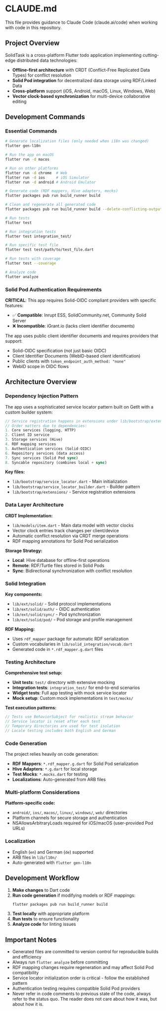 # CLAUDE.md

This file provides guidance to Claude Code (claude.ai/code) when working with code in this repository.

## Project Overview

SolidTask is a cross-platform Flutter todo application implementing cutting-edge distributed data technologies:
- **Offline-first architecture** with CRDT (Conflict-Free Replicated Data Types) for conflict resolution
- **Solid Pod integration** for decentralized data storage using RDF/Linked Data
- **Cross-platform** support (iOS, Android, macOS, Linux, Windows, Web)
- **Vector clock-based synchronization** for multi-device collaborative editing

## Development Commands

### Essential Commands
```bash
# Generate localization files (only needed when i18n was changed)
flutter gen-l10n

# Run the app on macOS
flutter run -d macos

# Run on other platforms
flutter run -d chrome  # Web
flutter run -d ios     # iOS Simulator
flutter run -d android # Android Emulator

# Generate code (RDF mappers, Hive adapters, mocks)
flutter packages pub run build_runner build

# Clean and regenerate all generated code
flutter packages pub run build_runner build --delete-conflicting-outputs

# Run tests
flutter test

# Run integration tests
flutter test integration_test/

# Run specific test file
flutter test test/path/to/test_file.dart

# Run tests with coverage
flutter test --coverage

# Analyze code
flutter analyze
```

### Solid Pod Authentication Requirements

**CRITICAL**: This app requires Solid-OIDC compliant providers with specific features:
- ✅ **Compatible**: Inrupt ESS, SolidCommunity.net, Community Solid Server
- ❌ **Incompatible**: iGrant.io (lacks client identifier documents)

The app uses public client identifier documents and requires providers that support:
- Solid-OIDC specification (not just basic OIDC)
- Client Identifier Documents (WebID-based client identification)
- Public clients with `token_endpoint_auth_method: "none"`
- WebID scope in OIDC flows

## Architecture Overview

### Dependency Injection Pattern

The app uses a sophisticated service locator pattern built on GetIt with a custom builder system:

```dart
// Service registration happens in extensions under lib/bootstrap/extensions/
// Order matters due to dependencies:
1. Core services (logging, HTTP)
2. Client ID service
3. Storage services (Hive)  
4. RDF mapping services
5. Authentication services (Solid-OIDC)
6. Repository services (data access)
7. Sync services (Solid Pod sync)
8. Syncable repository (combines local + sync)
```

**Key files:**
- `lib/bootstrap/service_locator.dart` - Main initialization
- `lib/bootstrap/service_locator_builder.dart` - Builder pattern
- `lib/bootstrap/extensions/` - Service registration extensions

### Data Layer Architecture

**CRDT Implementation:**
- `lib/models/item.dart` - Main data model with vector clocks
- Vector clock entries track changes per client/device
- Automatic conflict resolution via CRDT merge operations
- RDF mapping annotations for Solid Pod serialization

**Storage Strategy:**
- **Local**: Hive database for offline-first operations
- **Remote**: RDF/Turtle files stored in Solid Pods
- **Sync**: Bidirectional synchronization with conflict resolution

### Solid Integration

**Key components:**
- `lib/ext/solid/` - Solid protocol implementations
- `lib/ext/solid/auth/` - OIDC authentication
- `lib/ext/solid/sync/` - Pod synchronization
- `lib/ext/solid/pod/` - Pod storage and profile management

**RDF Mapping:**
- Uses `rdf_mapper` package for automatic RDF serialization
- Custom vocabularies in `lib/solid_integration/vocab.dart`
- Generated code in `*.rdf_mapper.g.dart` files

### Testing Architecture

**Comprehensive test setup:**
- **Unit tests**: `test/` directory with extensive mocking
- **Integration tests**: `integration_test/` for end-to-end scenarios
- **Widget tests**: Full app testing with mock service locator
- **Mock setup**: Custom mock implementations in `test/mocks/`

**Test execution patterns:**
```dart
// Tests use BehaviorSubject for realistic stream behavior
// Service locator is reset after each test
// Temporary directories are used for test isolation
// Locale testing includes both English and German
```

### Code Generation

The project relies heavily on code generation:
- **RDF Mappers**: `*.rdf_mapper.g.dart` for Solid Pod serialization
- **Hive Adapters**: `*.g.dart` for local storage
- **Test Mocks**: `*.mocks.dart` for testing
- **Localizations**: Auto-generated from ARB files

### Multi-platform Considerations

**Platform-specific code:**
- `android/`, `ios/`, `macos/`, `linux/`, `windows/`, `web/` directories
- Platform channels for secure storage and authentication
- NSAllowsArbitraryLoads required for iOS/macOS (user-provided Pod URLs)

### Localization

- English (`en`) and German (`de`) supported
- ARB files in `lib/l10n/`
- Auto-generated with `flutter gen-l10n`

## Development Workflow

1. **Make changes** to Dart code
2. **Run code generation** if modifying models or RDF mappings:
   ```bash
   flutter packages pub run build_runner build
   ```
3. **Test locally** with appropriate platform
4. **Run tests** to ensure functionality
5. **Analyze code** for linting issues

## Important Notes

- Generated files are committed to version control for reproducible builds and efficiency
- Always run `flutter analyze` before committing
- RDF mapping changes require regeneration and may affect Solid Pod compatibility
- Service locator initialization order is critical - follow the established pattern
- Authentication testing requires compatible Solid Pod providers
- Never refer in code comments to previous state of the code, always refer to the status quo. The reader does not care about how it was, but about how it is.